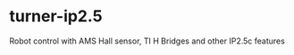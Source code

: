 turner-ip2.5
============

Robot control with AMS Hall sensor, TI H Bridges and other IP2.5c features